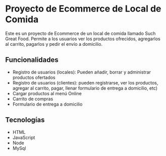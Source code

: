 
# Proyecto de Ecommerce de Local de Comida

Este es un proyecto de Ecommerce de un local de comida llamado Such Great Food. Permite a los usuarios ver los productos ofrecidos, agregarlos al carrito, pagarlos y pedir el envío a domicilio.




## Funcionalidades

 - Registro de usuarios (locales): Pueden añadir, borrar y administrar productos ofertados
 - Registro de usuarios (clientes): pueden registrarse, ver los productos, agregar al carrito, pagar, llenar formulario de entrega a domicilio, etc)
 - Cargar productos al menú Online
 - Carrito de compras
 - Formulario de entrega a domicilio




## Tecnologías

 - HTML
 - JavaScript
 - Node
 - MySql

